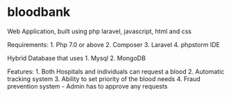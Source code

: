 # bloodbank
 Web Application, built using php laravel, javascript, html and css

Requirements:
    1. Php 7.0 or above
    2. Composer
    3. Laravel
    4. phpstorm IDE
 
Hybrid Database that uses
    1. Mysql
    2. MongoDB
    
 Features:
    1. Both Hospitals and individuals can request a blood
    2. Automatic tracking system 
    3. Ability to set priority of the blood needs
    4. Fraud prevention system - Admin has to approve any requests
    
